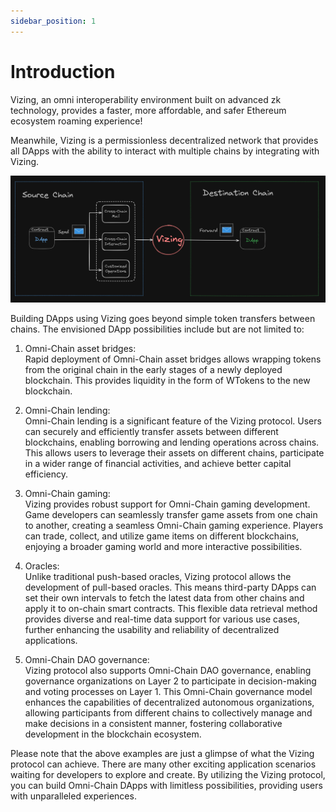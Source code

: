 ```yaml
---
sidebar_position: 1
---
```


# Introduction

Vizing, an omni interoperability environment built on advanced zk technology, provides a faster, more affordable, and safer Ethereum ecosystem roaming experience!

Meanwhile, Vizing is a permissionless decentralized network that provides all DApps with the ability to interact with multiple chains by integrating with Vizing.

![Vizing-intro](./images/Vizing-intro.png)

Building DApps using Vizing goes beyond simple token transfers between chains. The envisioned DApp possibilities include but are not limited to:

1. Omni-Chain asset bridges:  
    Rapid deployment of Omni-Chain asset bridges allows wrapping tokens from the original chain in the early stages of a newly deployed blockchain. This provides liquidity in the form of WTokens to the new blockchain.
    
2. Omni-Chain lending:  
    Omni-Chain lending is a significant feature of the Vizing protocol. Users can securely and efficiently transfer assets between different blockchains, enabling borrowing and lending operations across chains. This allows users to leverage their assets on different chains, participate in a wider range of financial activities, and achieve better capital efficiency.
    
3. Omni-Chain gaming:  
    Vizing provides robust support for Omni-Chain gaming development. Game developers can seamlessly transfer game assets from one chain to another, creating a seamless Omni-Chain gaming experience. Players can trade, collect, and utilize game items on different blockchains, enjoying a broader gaming world and more interactive possibilities.
    
4. Oracles:  
    Unlike traditional push-based oracles, Vizing protocol allows the development of pull-based oracles. This means third-party DApps can set their own intervals to fetch the latest data from other chains and apply it to on-chain smart contracts. This flexible data retrieval method provides diverse and real-time data support for various use cases, further enhancing the usability and reliability of decentralized applications.
    
5. Omni-Chain DAO governance:  
    Vizing protocol also supports Omni-Chain DAO governance, enabling governance organizations on Layer 2 to participate in decision-making and voting processes on Layer 1. This Omni-Chain governance model enhances the capabilities of decentralized autonomous organizations, allowing participants from different chains to collectively manage and make decisions in a consistent manner, fostering collaborative development in the blockchain ecosystem.
    

Please note that the above examples are just a glimpse of what the Vizing protocol can achieve. There are many other exciting application scenarios waiting for developers to explore and create. By utilizing the Vizing protocol, you can build Omni-Chain DApps with limitless possibilities, providing users with unparalleled experiences.








